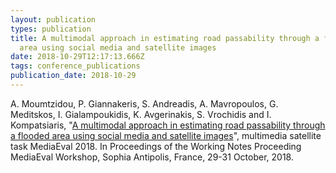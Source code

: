 ```yaml
---
layout: publication
types: publication
title: A multimodal approach in estimating road passability through a flooded
  area using social media and satellite images
date: 2018-10-29T12:17:13.666Z
tags: conference_publications
publication_date: 2018-10-29
---
```

A. Moumtzidou, P. Giannakeris, S. Andreadis, A. Mavropoulos, G. Meditskos, I. Gialampoukidis, K. Avgerinakis, S. Vrochidis and I. Kompatsiaris, "[A multimodal approach in estimating road passability through a flooded area using social media and satellite images](http://ceur-ws.org/Vol-2283/MediaEval_18_paper_46.pdf)", multimedia satellite task MediaEval 2018. In Proceedings of the Working Notes Proceeding MediaEval Workshop, Sophia Antipolis, France, 29-31 October, 2018.